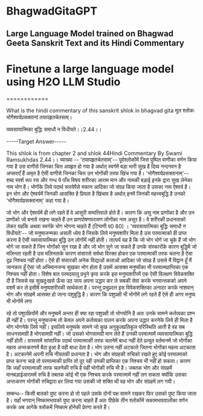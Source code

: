 # BhagwadGitaGPT
## Large Language Model trained on Bhagwad Geeta Sanskrit Text and its Hindi Commentary


# Finetune a large language model using H2O LLM Studio 

============

What is the hindi commentary of this sanskrit shlok in bhagvad gita मूल श्लोकः
भोगैश्वर्यप्रसक्तानां तयापहृतचेतसाम्।

व्यवसायात्मिका बुद्धिः समाधौ न विधीयते।।2.44।।

-----Target Answer-----

This shlok is from chapter 2 and shlok 44Hindi Commentary By Swami Ramsukhdas
 2.44।। व्याख्या -- 'तयापहृतचेतसाम्'-- पूर्वश्लोकोंमें जिस पुष्पित वाणीका वर्णन किया गया है  उस वाणीसे जिनका चित्त अपहृत हो गया है अर्थात् स्वर्गमें बड़ा भारी सुख है दिव्य नन्दनवन है अप्सराएँ हैं अमृत है ऐसी वाणीसे जिनका चित्त उन भोगोंकी तरफ खिंच गया है।
 'भोगैश्वर्यप्रसक्तानाम्'-- शब्द स्पर्श रूप रस और गन्ध ये पाँच विषय शरीरका आराम मान और नामकी बड़ाई इनके द्वारा सुख लेनेका नाम भोग है। भोगोंके लिये पदार्थ रूपयेपैसे मकान आदिका जो संग्रह किया जाता है उसका नाम ऐश्वर्य है। इन भोग और ऐश्वर्यमें जिनकी आसक्ति है प्रियता है खिंचाव है अर्थात् इनमें जिनकी महत्त्वबुद्धि है उनको  'भोगैश्वर्यप्रसक्तानाम्'  कहा गया है।

जो भोग और ऐश्वर्यमें ही लगे रहते हैं वे आसुरी सम्पत्तिवाले होते हैं। कारण कि असु नाम प्राणोंका है और उन प्राणोंको जो बनाये रखना चाहते हैं उन प्राणपोषणपरायण लोगोंका नाम असुर है। वे शरीरकी प्रधानताको लेकर यहाँके अथवा स्वर्गके भोग भोगना चाहते हैं  (टिप्पणी प0 80) ।
 'व्यवसायात्मिका बुद्धिः समाधौ न विधीयते'-- जो मनुष्यजन्मका असली ध्येय है जिसके लिये मनुष्यशरीर मिला है उस परमात्माको ही प्राप्त करना है ऐसी व्यवसायात्मिका बुद्धि उन लोगोंमें नहीं होती। तात्पर्य यह है कि जो भोग भोगे जा चुके हैं जो भोग भोगे जा सकते हैं जिन भोगोंको सुन रखा है और जो भोग सुने जा सकते हैं उनके संस्कारोंके कारण बुद्धिमें जो मलिनता रहती है उस मलिनताके कारण संसारसे सर्वथा विरक्त होकर एक परमात्माकी तरफ चलना है ऐसा दृढ़ निश्चय नहीं होता। ऐसे ही संसारकी अनेक विद्याओं कलाओं आदिका जो संग्रह है उससे मैं विद्वान हूँ मैं जानकार हूँ ऐसा जो अभिमानजन्य सुखका भोग होता है उसमें आसक्त मनुष्योंका भी परमात्मप्राप्तिका एक निश्चय नहीं होता।
 विशेष बात 
परमदयालु प्रभुने कृपा करके इस मनुष्यशरीरमें एक ऐसी विलक्षण विवेकशक्ति दी है जिससे वह सुखदुःखसे ऊँचा उठ जाय अपना उद्धार कर ले सबकी सेवा करके भगवान्तकको अपने वशमें कर ले इसीमें मनुष्यशरीरकी सार्थकता है। परन्तु प्रभुप्रदत्त इस विवेकशक्तिका अनादर करके नाशवान् भोग और संग्रहमें आसक्त हो जाना पशुबुद्धि है। कारण कि पशुपक्षी भी भोगोंमें लगे रहते हैं ऐसे ही अगर मनुष्य भी भोगोंमें लगा

रहे तो पशुपक्षियोंमें और मनुष्यमें अन्तर ही क्या रहा
पशुपक्षी तो भोगयोनि है अतः उनके सामने कर्तव्यका प्रश्न ही नहीं है। परन्तु मनुष्यजन्म तो केवल अपने कर्तव्यका पालन करके अपना उद्धार करनेके लिये ही मिला है भोग भोगनेके लिये नहीं। इसलिये मनुष्यके सामने जो कुछ अनुकूलप्रतिकूल परिस्थिति आती है वह सब साधनसामग्री है भोगसामग्री नहीं। जो उसको भोगसामग्री मान लेते हैं उनकी परमात्मामें व्यवसायात्मिका बुद्धि नहीं होती।
वास्तवमें सांसारिक पदार्थ परमात्माकी तरफ चलनेमें बाधा नहीं देते प्रत्युत वर्तमानमें जो भोगोंका महत्व अन्तःकरणमें बैठा हुआ है वही बाधा देता है। भोग उतना नहीं अटकाते जितना भोगोंका महत्व अटकाता है। अटकानेमें अपनी रुचि नीयतकी प्रधानता है। भोग और संग्रहकी रुचिको रखते हुए कोई परमात्माको प्राप्त करना चाहे तो परमात्माकी प्राप्ति तो दूर रही उनकी प्राप्तिका एक निश्चय भी नहीं हो सकता। कारण कि जहाँ परमात्माकी तरफ चलनेकी रुचि है वहीं भोगोंकी रुचि भी है। जबतक भोग और संग्रहमें मानबड़ाईआराममें रुचि है तबतक कोई भी एक निश्चय करके परमात्मामें नहीं लग सकता क्योंकि उसका अन्तःकरण भोगोंकी रुचिद्वारा हर लिया गया उसकी जो शक्ति थी वह भोग और संग्रहमें लग गयी।

सम्बन्ध-- किसी बातको पुष्ट करना हो तो पहले उसके दोनों पक्ष सामने रखकर फिर उसको पुष्ट किया जाता है। यहाँ भगवान् निष्कामभावको पुष्ट करना चाहते हैं अतः पीछेके तीन श्लोकोंमें सकामभाववालोंका वर्णन करके अब आगेके श्लोकमें निष्काम होनेकी प्रेरणा करते हैं।
